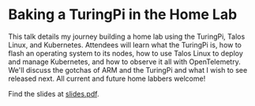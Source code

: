 # Baking a TuringPi in the Home Lab

This talk details my journey building a home lab using the TuringPi, Talos
Linux, and Kubernetes. Attendees will learn what the TuringPi is, how to flash
an operating system to its nodes, how to use Talos Linux to deploy and manage
Kubernetes, and how to observe it all with OpenTelemetry. We'll discuss the
gotchas of ARM and the TuringPi and what I wish to see released next. All
current and future home labbers welcome!

Find the slides at [slides.pdf](./slides.pdf).
